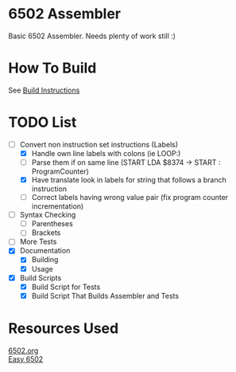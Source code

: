 # 6502 Assembler

Basic 6502 Assembler. Needs plenty of work still :)   

# How To Build  
See [Build Instructions](Documentation/BuildInstructions.md)  

# TODO List
- [ ] Convert non instruction set instructions (Labels)
  - [X] Handle own line labels with colons (ie LOOP:)
  - [ ] Parse them if on same line (START LDA $8374 -> START : ProgramCounter)
  - [X] Have translate look in labels for string that follows a branch instruction
  - [ ] Correct labels having wrong value pair (fix program counter incrementation)
- [ ] Syntax Checking
  - [ ] Parentheses
  - [ ] Brackets
- [ ] More Tests
- [X] Documentation
  - [X] Building
  - [X] Usage
- [X] Build Scripts
  - [X] Build Script for Tests
  - [X] Build Script That Builds Assembler and Tests

# Resources Used  

[6502.org](http://www.6502.org/tutorials/6502opcodes.html)  
[Easy 6502](https://skilldrick.github.io/easy6502/)
